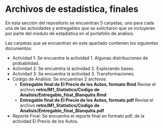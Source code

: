 # Archivos de estadística, finales
En esta sección del repositorio se encuentran 5 carpetas, uno para cada una de las actividades y entregables que se solicitaron que se incluyeran por parte del módulo de estadística en el portafolio de análisis.

Las carpetas que se encuentran en este apartado contienen los siguientes documentos:

- Actividad 1: Se encuentra la actividad 1. Algunas distribuciones de probabilidad.
- Actividad 2: Se encuentra la actividad 2. Explorando bases.
- Actividad 3: Se encuentra la actividad 3. Transformaciones.
- Código de Análisis: Se encuentran 2 archivos:
    * **Entregable final de El Precio de los Autos, formato Rmd** Revise el archivo **retro/M1_Statistics/Codigo de Analisis/Entregable_final_Blanquita.Rmd**
    * **Entregable final de El Precio de los Autos, formato pdf** Revise el archivo **retro/M1_Statistics/Codigo de Analisis/Entregable_final_Blanquita.pdf**
- Reporte Final: Se encuentra el reporte final en formato pdf, de la actividad El Precio de los Autos.
 





